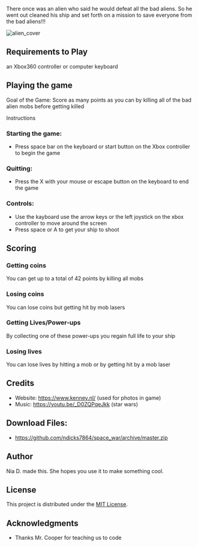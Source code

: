 There once was an alien who said he would defeat all the bad aliens. So he went out cleaned his ship and set forth on a mission to save everyone from the bad aliens!!!

![alien_cover](https://user-images.githubusercontent.com/31481528/56475548-a5e9b500-6457-11e9-91b0-db91e1964d59.PNG)

## Requirements to Play
an Xbox360 controller or computer keyboard

## Playing the game
Goal of the Game:
Score as many points as you can by killing all of the bad alien mobs before getting killed

Instructions
### Starting the game:
- Press space bar on the keyboard or start button on the Xbox controller to begin the game

### Quitting:
- Press the X with your mouse or escape button on the keyboard to end the game

### Controls:
- Use the kayboard use the arrow keys or the left joystick on the xbox controller to move around the screen
- Press space or A to get your ship to shoot

## Scoring
### Getting coins
You can get up to a total of 42 points by killing all mobs

### Losing coins
You can lose coins but getting hit by mob lasers

### Getting Lives/Power-ups
By collecting one of these power-ups you regain full life to your ship

### Losing lives
You can lose lives by hitting a mob or by getting hit by a mob laser

## Credits
- Website: https://www.kenney.nl/ (used for photos in game)
- Music: https://youtu.be/_D0ZQPqeJkk (star wars)

## Download Files:
- https://github.com/ndicks7864/space_war/archive/master.zip

## Author

Nia D. made this. She hopes you use it to make something cool.

## License

This project is distributed under the [MIT License](LICENSE.md).

## Acknowledgments
- Thanks Mr. Cooper for teaching us to code
